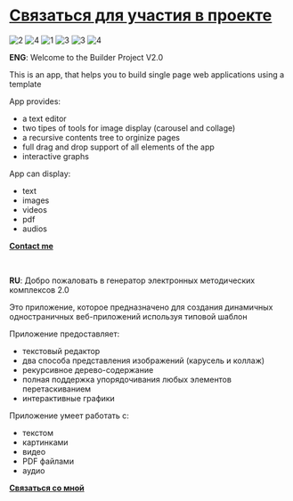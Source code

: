 # [Cвязаться для участия в проекте](https://vladimirparmon.github.io/curriculum-vitae/index.html)
![2](https://user-images.githubusercontent.com/86885133/206270989-59b9ced2-2baf-4bd7-a675-e61069fb1416.JPG)
![4](https://user-images.githubusercontent.com/86885133/206270982-3169978f-276d-4f84-a143-5f958a6995e6.JPG)
![1](https://user-images.githubusercontent.com/86885133/206270986-f660665c-9079-4aa1-9889-5a01cbcdb55c.JPG)
![3](https://user-images.githubusercontent.com/86885133/206270990-791d1478-52aa-40db-a082-f1fd8c43de09.JPG)
![3](https://user-images.githubusercontent.com/86885133/205130321-10f44f03-c86a-47bb-b18d-62492f58ec50.JPG)
![4](https://user-images.githubusercontent.com/86885133/205130313-d29df370-1feb-4be9-b7db-2b3b8ac815b8.JPG)

**ENG**: Welcome to the Builder Project V2.0

This is an app, that helps you to build single page web applications using a template

App provides:
- a text editor
- two tipes of tools for image display (carousel and collage)
- a recursive contents tree to orginize pages
- full drag and drop support of all elements of the app
- interactive graphs

App can display:
- text
- images
- videos
- pdf
- audios

[**Contact me**](https://vladimirparmon.github.io/curriculum-vitae/index.html)

<br>

**RU**: Добро пожаловать в генератор электронных методических комплексов 2.0

Это приложение, которое предназначено для создания динамичных одностраничных веб-приложений используя типовой шаблон

Приложение предоставляет:
- текстовый редактор
- два способа представления изображений (карусель и коллаж)
- рекурсивное дерево-содержание
- полная поддержка упорядочивания любых элементов перетаскиванием
- интерактивные графики

Приложение умеет работать с:
- текстом
- картинками
- видео
- PDF файлами
- аудио

[**Связаться со мной**](https://vladimirparmon.github.io/curriculum-vitae/index.html)
